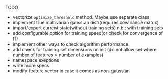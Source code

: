 TODO
* vectorize `optimize_threshold` method. Maybe use separate class
* implement true multivarian gaussian distr(requires covariance matrix)
* ~~import/export current state(without training sets)~~ n.b.: with training sets
* add configurable option for training speed(or check for convergence of f1)
* implement other ways to check algorithm performance
* add check for training set dimensions on init (do not allow set where number of features > number of examples)
* namespace exeptions
* write more specs
* modify feature vector in case it comes as non-gaussian
